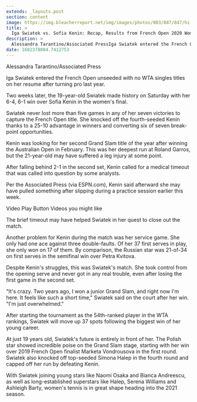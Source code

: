 ```yaml
--- 
extends: _layouts.post 
section: content 
image: https://img.bleacherreport.net/img/images/photos/003/887/847/hi-res-a16f7ce871869a21e99629f02e62beb0_crop_exact.jpg?w=1200&h=1200&q=75 
title: > 
  Iga Swiatek vs. Sofia Kenin: Recap, Results from French Open 2020 Women's Final 
description: > 
  Alessandra Tarantino/Associated PressIga Swiatek entered the French Open unseeded with no WTA singles titles on her resume after turning pro last year.Two weeks later, the 19-year-old Swiatek made history on Saturday with her 6-4, 6-1 win over Sofia Kenin in the women's final.Swiatek never lost more than five games in any of her seven victories to capture the French Open title.Kenin was looking for her second Grand Slam title of the year after winning the Australian Open in February.The Polish star showed incredible poise on the Grand Slam stage, starting with her win over 2019 French Open finalist Marketa Vondrousova in the first round. 
date: 1602378004.7412753 
--- 
```

Alessandra Tarantino/Associated Press

Iga Swiatek entered the French Open unseeded with no WTA singles titles on her resume after turning pro last year.

Two weeks later, the 19-year-old Swiatek made history on Saturday with her 6-4, 6-1 win over Sofia Kenin in the women's final.

Swiatek never lost more than five games in any of her seven victories to capture the French Open title. She knocked off the fourth-seeded Kenin thanks to a 25-10 advantage in winners and converting six of seven break-point opportunities.

Kenin was looking for her second Grand Slam title of the year after winning the Australian Open in February. This was her deepest run at Roland Garros, but the 21-year-old may have suffered a leg injury at some point.

After falling behind 2-1 in the second set, Kenin called for a medical timeout that was called into question by some analysts.

Per the Associated Press (via ESPN.com), Kenin said afterward she may have pulled something after slipping during a practice session earlier this week.

Video Play Button Videos you might like

The brief timeout may have helped Swiatek in her quest to close out the match.

Another problem for Kenin during the match was her service game. She only had one ace against three double-faults. Of her 37 first serves in play, she only won on 17 of them. By comparison, the Russian star was 21-of-34 on first serves in the semifinal win over Petra Kvitova.

Despite Kenin's struggles, this was Swiatek's match. She took control from the opening serve and never got in any real trouble, even after losing the first game in the second set.

"It's crazy. Two years ago, I won a junior Grand Slam, and right now I'm here. It feels like such a short time," Swiatek said on the court after her win. "I'm just overwhelmed."

After starting the tournament as the 54th-ranked player in the WTA rankings, Swiatek will move up 37 spots following the biggest win of her young career.

At just 19 years old, Swiatek's future is entirely in front of her. The Polish star showed incredible poise on the Grand Slam stage, starting with her win over 2019 French Open finalist Marketa Vondrousova in the first round. Swiatek also knocked off top-seeded Simona Halep in the fourth round and capped off her run by defeating Kenin.

With Swiatek joining young stars like Naomi Osaka and Bianca Andreescu, as well as long-established superstars like Halep, Serena Williams and Ashleigh Barty, women's tennis is in great shape heading into the 2021 season.